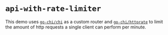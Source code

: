 # `api-with-rate-limiter`

This demo uses [`go-chi/chi`](https://github.com/go-chi/chi) as a custom router and [`go-chi/httprate`](https://github.com/go-chi/httprate) to limit the amount of http requests a single client can perform per minute. 